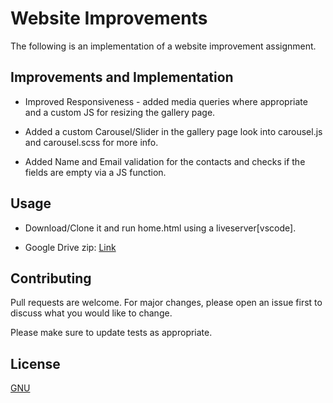 # Website Improvements

The following is an implementation of a website improvement assignment.

## Improvements and Implementation

 - Improved Responsiveness - added media queries where appropriate and a custom JS for resizing the gallery page.

 - Added a custom Carousel/Slider in the gallery page look into
 carousel.js and carousel.scss for more info.

 - Added Name and Email validation for the contacts and checks if the fields are empty via a JS function.

## Usage

- Download/Clone it and run home.html using a liveserver[vscode].

- Google Drive zip: [Link]()
## Contributing

Pull requests are welcome. For major changes, please open an issue first
to discuss what you would like to change.

Please make sure to update tests as appropriate.

## License

[GNU]()
